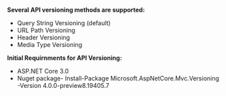 **Several API versioning methods are supported:**

- Query String Versioning (default)
- URL Path Versioning
- Header Versioning
- Media Type Versioning



**Initial Requirnments for API Versioning:**

- ASP.NET Core 3.0
- Nuget package- Install-Package Microsoft.AspNetCore.Mvc.Versioning -Version 4.0.0-preview8.19405.7

